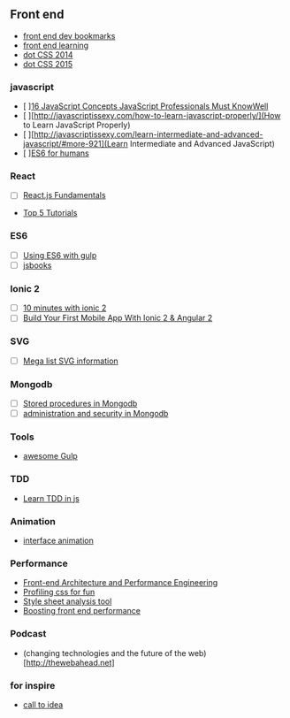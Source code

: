 ## Front end
- [front end dev bookmarks](https://github.com/dypsilon/frontend-dev-bookmarks)
- [front end learning](https://ishadeed.com/article/learning-front-end/)
- [dot CSS 2014](http://www.thedotpost.com/conference/dotcss-2014)
- [dot CSS 2015](http://www.thedotpost.com/conference/dotcss-2015)
### javascript
- [ ][16 JavaScript Concepts JavaScript Professionals Must KnowWell](http://javascriptissexy.com/16-javascript-concepts-you-must-know-well/)
- [ ][http://javascriptissexy.com/how-to-learn-javascript-properly/](How to Learn JavaScript Properly)
- [ ][http://javascriptissexy.com/learn-intermediate-and-advanced-javascript/#more-921](Learn Intermediate and Advanced JavaScript)
- [ ][ES6 for humans](https://github.com/metagrover/ES6-for-humans)
### React
- [ ] [React.js Fundamentals](http://courses.reactjsprogram.com/courses/reactjsfundamentals)
- [Top 5 Tutorials](http://andrewhfarmer.com/getting-started-tutorials/)
### ES6
- [ ] [Using ES6 with gulp](https://markgoodyear.com/2015/06/using-es6-with-gulp/)
- [ ] [jsbooks](http://jsbooks.revolunet.com/)
### Ionic 2
- [ ] [10 minutes with ionic 2](http://blog.ionic.io/10-minutes-with-ionic-2-using-the-camera-with-ionic-native/)
- [ ] [Build Your First Mobile App With Ionic 2 & Angular 2](http://gonehybrid.com/build-your-first-mobile-app-with-ionic-2-angular-2/)

### SVG
- [ ] [Mega list SVG information](https://css-tricks.com/mega-list-svg-information/)

### Mongodb
- [ ] [Stored procedures in Mongodb](http://pointbeing.net/weblog/2010/08/getting-started-with-stored-procedures-in-mongodb.html)
- [ ] [administration and security in Mongodb](http://scanlibs.com/mongodb-learn-administration-and-security-in-mongodb/)

### Tools

- [awesome Gulp](https://github.com/alferov/awesome-gulp#gulp-4-tutorials)

### TDD

- [Learn TDD in js](https://github.com/dwyl/learn-tdd)

### Animation
- [interface animation ](http://tubikstudio.com/interface-animation-the-force-of-motion/)

### Performance

- [Front-end Architecture and Performance Engineering](http://csswizardry.com/)
- [Profiling css for fun](http://perfectionkills.com/profiling-css-for-fun-and-profit-optimization-notes/)
- [Style sheet analysis tool](https://github.com/katiefenn/parker)
- [Boosting front end performance](https://css-tricks.com/case-study-boosting-front-end-performance/)

### Podcast

- (changing technologies and the future of the web)[http://thewebahead.net]

### for inspire
- [call to idea](http://www.calltoidea.com/)
